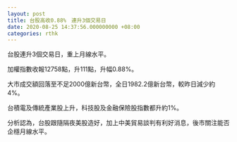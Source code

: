```yaml
---
layout: post
title: 台股高收0.88%　連升3個交易日
date: 2020-08-25 14:37:56.000000000 +08:00
categories: rthk
---
```


台股連升3個交易日，重上月線水平。

加權指數收報12758點，升111點，升幅0.88%。

大市成交額回落至不足2000億新台幣，全日1982.2億新台幣，較昨日減少約4%。

台積電及傳統產業股上升，科技股及金融保險股指數都升約1%。

分析認為，台股跟隨隔夜美股造好，加上中美貿易談判有利好消息，後市關注能否企穩月線水平。
